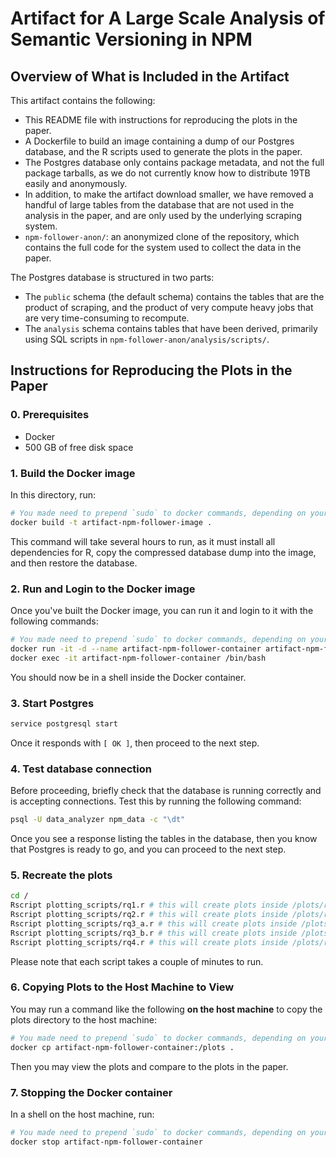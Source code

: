 # Artifact for A Large Scale Analysis of Semantic Versioning in NPM

## Overview of What is Included in the Artifact

This artifact contains the following:

- This README file with instructions for reproducing the plots in the paper.
- A Dockerfile to build an image containing a dump of our Postgres database, and the R scripts used to generate the plots in the paper.
- The Postgres database only contains package metadata, and not the full package tarballs, as we do not currently know how to distribute 19TB easily and anonymously.
- In addition, to make the artifact download smaller, we have removed a handful of large tables from the database that are not used in the analysis in the paper, and are only used by the underlying scraping system.
- `npm-follower-anon/`: an anonymized clone of the repository, which contains the full code for the system used to collect the data in the paper.

The Postgres database is structured in two parts:

- The `public` schema (the default schema) contains the tables that are the product of scraping, and the product of very compute heavy jobs that are very time-consuming to recompute.
- The `analysis` schema contains tables that have been derived, primarily using SQL scripts in `npm-follower-anon/analysis/scripts/`.

## Instructions for Reproducing the Plots in the Paper

### 0. Prerequisites

- Docker
- 500 GB of free disk space

### 1. Build the Docker image

In this directory, run:

```bash
# You made need to prepend `sudo` to docker commands, depending on your system
docker build -t artifact-npm-follower-image .
```

This command will take several hours to run, as it must install all dependencies for R, copy the compressed database dump into the image, and then restore the database.

### 2. Run and Login to the Docker image

Once you've built the Docker image, you can run it and login to it with the following commands:

```bash
# You made need to prepend `sudo` to docker commands, depending on your system
docker run -it -d --name artifact-npm-follower-container artifact-npm-follower-image bash
docker exec -it artifact-npm-follower-container /bin/bash
```

You should now be in a shell inside the Docker container.

### 3. Start Postgres

```bash
service postgresql start
```

Once it responds with `[ OK ]`, then proceed to the next step.

### 4. Test database connection

Before proceeding, briefly check that the database is running correctly and is accepting connections.
Test this by running the following command:

```bash
psql -U data_analyzer npm_data -c "\dt"
```

Once you see a response listing the tables in the database, then you know that Postgres is ready to go,
and you can proceed to the next step.

### 5. Recreate the plots

```bash
cd /
Rscript plotting_scripts/rq1.r # this will create plots inside /plots/rq1
Rscript plotting_scripts/rq2.r # this will create plots inside /plots/rq2
Rscript plotting_scripts/rq3_a.r # this will create plots inside /plots/rq3
Rscript plotting_scripts/rq3_b.r # this will create plots inside /plots/rq3
Rscript plotting_scripts/rq4.r # this will create plots inside /plots/rq4
```

Please note that each script takes a couple of minutes to run.

### 6. Copying Plots to the Host Machine to View

You may run a command like the following **on the host machine** to copy the plots directory to the host machine:

```bash
# You made need to prepend `sudo` to docker commands, depending on your system
docker cp artifact-npm-follower-container:/plots .
```

Then you may view the plots and compare to the plots in the paper.

### 7. Stopping the Docker container

In a shell on the host machine, run:

```bash
# You made need to prepend `sudo` to docker commands, depending on your system
docker stop artifact-npm-follower-container
```


